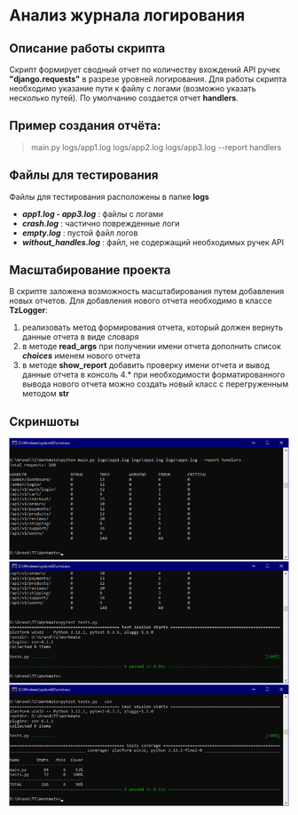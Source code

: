 # Анализ журнала логирования
## Описание работы скрипта
Скрипт формирует сводный отчет по количеству вхождений API ручек __"django.requests"__ в разрезе уровней логирования. 
Для работы скрипта необходимо указание пути к файлу с логами (возможно указать несколько путей). По умолчанию создается отчет __handlers__.
## Пример создания отчёта:
> main.py logs/app1.log logs/app2.log logs/app3.log --report handlers
## Файлы для тестирования 
Файлы для тестирования расположены в папке __logs__  
- ***app1.log - app3.log*** : файлы с логами  
- ***crash.log*** : частично поврежденные логи  
- ***empty.log*** : пустой файл логов    
- ***without_handles.log*** : файл, не содержащий необходимых ручек API
## Масштабирование проекта
В скрипте заложена возможность масштабирования путем добавления новых отчетов. Для добавления нового отчета необходимо в классе __TzLogger__:  
1. реализовать метод формирования отчета, который должен вернуть данные отчета в виде словаря
2. в методе __read_args__ при получении имени отчета дополнить спиcок ***choices*** именем нового отчета
3. в методе __show_report__ добавить проверку имени отчета и вывод данные отчета в консоль
4.* при необходимости форматированного вывода нового отчета можно создать новый класс с перегруженным методом __str__
## Скриншоты
![Пример работы скрипта](/screenshots/run_screenshot.png)  
![Тестирование скрипта](/screenshots/test_screenshot.png)  
![Покрытие тестами скрипта](/screenshots/pytest_cov_screenshot.png)  
